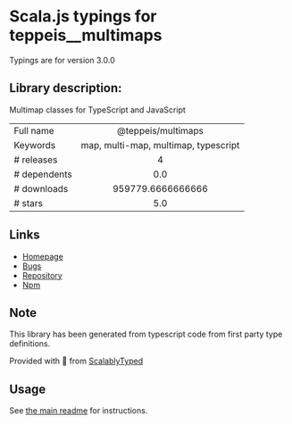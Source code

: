 
# Scala.js typings for teppeis__multimaps

Typings are for version 3.0.0

## Library description:
Multimap classes for TypeScript and JavaScript

|                    |                 |
| ------------------ | :-------------: |
| Full name          | @teppeis/multimaps |
| Keywords           | map, multi-map, multimap, typescript |
| # releases         | 4 |
| # dependents       | 0.0 |
| # downloads        | 959779.6666666666 |
| # stars            | 5.0 |

## Links
- [Homepage](https://github.com/teppeis/multimaps#readme)
- [Bugs](https://github.com/teppeis/multimaps/issues)
- [Repository](https://github.com/teppeis/multimaps)
- [Npm](https://www.npmjs.com/package/%40teppeis%2Fmultimaps)
    


## Note
This library has been generated from typescript code from first party type definitions.

Provided with :purple_heart: from [ScalablyTyped](https://github.com/oyvindberg/ScalablyTyped)

## Usage
See [the main readme](../../readme.md) for instructions.


